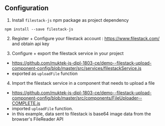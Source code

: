 
## Configuration

1. Install `filestack-js` npm package as project dependency
  ```
  npm install --save filestack-js
  ```
  
2. Register + Configure your filestack account : https://www.filestack.com/ and obtain api key

3. Configure + export the filestack service in your project 
  - https://github.com/muktek-js-dipl-1803-ce/demo--filestack-upload-component-config/blob/master/src/services/filestackService.js
  - exported as `uploadFile` function

4. Import the filestack service in a component that needs to upload a file
  - https://github.com/muktek-js-dipl-1803-ce/demo--filestack-upload-component-config/blob/master/src/components/FileUploader--COMPLETE.js
  - imported `uploadFile` function. 
  - in this example, data sent to filestack is base64 image data from the browser's FileReader API
